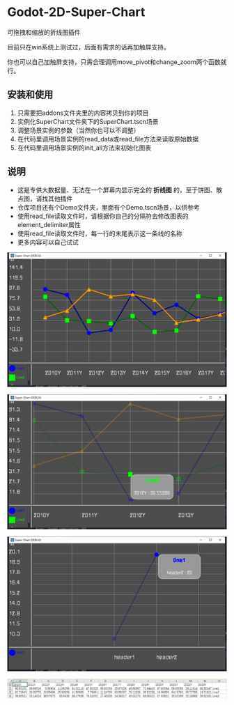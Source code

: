 # Godot-2D-Super-Chart
可拖拽和缩放的折线图插件

目前只在win系统上测试过，后面有需求的话再加触屏支持。

你也可以自己加触屏支持，只需合理调用move_pivot和change_zoom两个函数就行。

## 安装和使用
1. 只需要把addons文件夹里的内容拷贝到你的项目
2. 实例化SuperChart文件夹下的SuperChart.tscn场景
3. 调整场景实例的参数（当然你也可以不调整）
4. 在代码里调用场景实例的read_data或read_file方法来读取原始数据
5. 在代码里调用场景实例的init_all方法来初始化图表

## 说明
- 这是专供大数据量、无法在一个屏幕内显示完全的 **折线图** 的，至于饼图、散点图，请找其他插件
- 仓库项目还有个Demo文件夹，里面有个Demo.tscn场景，以供参考
- 使用read_file读取文件时，请根据你自己的分隔符去修改图表的element_delimiter属性
- 使用read_file读取文件时，每一行的末尾表示这一条线的名称
- 更多内容可以自己试试

![图1](./Demo/1.png)

![图2](./Demo/2.png)

![图3](./Demo/3.png)

![图4](./Demo/4.png)
